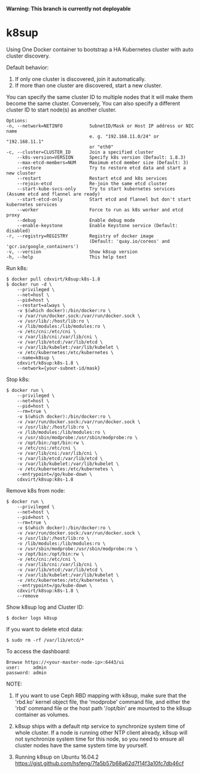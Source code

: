 **Warning: This branch is currently not deployable**

# k8sup

Using One Docker container to bootstrap a HA Kubernetes cluster with auto cluster discovery.

Default behavior:
1. If only one cluster is discovered, join it automatically.
2. If more than one cluster are discovered, start a new cluster.

You can specify the same cluster ID to multiple nodes that it will make them become the same cluster. Conversely, You can also specify a different cluster ID to start node(s) as another cluster.

```
Options:
-n, --network=NETINFO          SubnetID/Mask or Host IP address or NIC name
                               e. g. "192.168.11.0/24" or "192.168.11.1"
                               or "eth0"
-c, --cluster=CLUSTER_ID       Join a specified cluster
    --k8s-version=VERSION      Specify k8s version (Default: 1.8.3)
    --max-etcd-members=NUM     Maximum etcd member size (Default: 3)
    --restore                  Try to restore etcd data and start a new cluster
    --restart                  Restart etcd and k8s services
    --rejoin-etcd              Re-join the same etcd cluster
    --start-kube-svcs-only     Try to start kubernetes services (Assume etcd and flannel are ready)
    --start-etcd-only          Start etcd and flannel but don't start kubernetes services
    --worker                   Force to run as k8s worker and etcd proxy
    --debug                    Enable debug mode
    --enable-keystone          Enable Keystone service (Default: disabled)
-r, --registry=REGISTRY        Registry of docker image
                               (Default: 'quay.io/coreos' and 'gcr.io/google_containers')
-v, --version                  Show k8sup version                               
-h, --help                     This help text
```

Run k8s:
```
$ docker pull cdxvirt/k8sup:k8s-1.8
$ docker run -d \
    --privileged \
    --net=host \
    --pid=host \
    --restart=always \
    -v $(which docker):/bin/docker:ro \
    -v /var/run/docker.sock:/var/run/docker.sock \
    -v /usr/lib/:/host/lib:ro \
    -v /lib/modules:/lib/modules:ro \
    -v /etc/cni:/etc/cni \
    -v /var/lib/cni:/var/lib/cni \
    -v /var/lib/etcd:/var/lib/etcd \
    -v /var/lib/kubelet:/var/lib/kubelet \
    -v /etc/kubernetes:/etc/kubernetes \
    --name=k8sup \
    cdxvirt/k8sup:k8s-1.8 \
    --network={your-subnet-id/mask}
```

Stop k8s:
```
$ docker run \
    --privileged \
    --net=host \
    --pid=host \
    --rm=true \
    -v $(which docker):/bin/docker:ro \
    -v /var/run/docker.sock:/var/run/docker.sock \
    -v /usr/lib/:/host/lib:ro \
    -v /lib/modules:/lib/modules:ro \
    -v /usr/sbin/modprobe:/usr/sbin/modprobe:ro \
    -v /opt/bin:/opt/bin:rw \
    -v /etc/cni:/etc/cni \
    -v /var/lib/cni:/var/lib/cni \
    -v /var/lib/etcd:/var/lib/etcd \
    -v /var/lib/kubelet:/var/lib/kubelet \
    -v /etc/kubernetes:/etc/kubernetes \
    --entrypoint=/go/kube-down \
    cdxvirt/k8sup:k8s-1.8
```

Remove k8s from node:
```
$ docker run \
    --privileged \
    --net=host \
    --pid=host \
    --rm=true \
    -v $(which docker):/bin/docker:ro \
    -v /var/run/docker.sock:/var/run/docker.sock \
    -v /usr/lib/:/host/lib:ro \
    -v /lib/modules:/lib/modules:ro \
    -v /usr/sbin/modprobe:/usr/sbin/modprobe:ro \
    -v /opt/bin:/opt/bin:rw \
    -v /etc/cni:/etc/cni \
    -v /var/lib/cni:/var/lib/cni \
    -v /var/lib/etcd:/var/lib/etcd \
    -v /var/lib/kubelet:/var/lib/kubelet \
    -v /etc/kubernetes:/etc/kubernetes \
    --entrypoint=/go/kube-down \
    cdxvirt/k8sup:k8s-1.8 \
    --remove
```

Show k8sup log and Cluster ID:
```
$ docker logs k8sup
```

If you want to delete etcd data:
```
$ sudo rm -rf /var/lib/etcd/*
```

To access the dashboard:
```
Browse https://<your-master-node-ip>:6443/ui
user:     admin
password: admin
```

NOTE:

1. If you want to use Ceph RBD mapping with k8sup, make sure that the 'rbd.ko' kernel object file, the 'modprobe' command file, and either the 'rbd' command file or the host path '/opt/bin' are mounted to the k8sup container as volumes.

2. k8sup ships with a default ntp service to synchronize system time of whole cluster. If a node is running other NTP client already, k8sup will not synchronize system time for this node, so you need to ensure all cluster nodes have the same system time by yourself.

3. Running k8sup on Ubuntu 16.04.2 <br /> https://gist.github.com/hsfeng/7fa5b57b68a62d7f14f3a10fc7db46cf <br />
